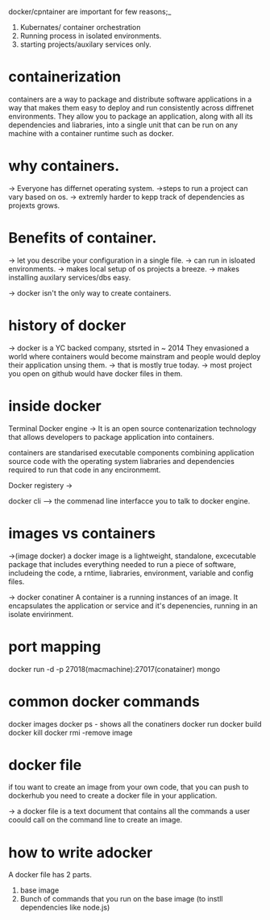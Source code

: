 docker/cpntainer are important for few reasons;_

1. Kubernates/ container orchestration
2. Running process in isolated environments.
3. starting projects/auxilary services only.

# containerization
containers are a way to package and distribute software applications in a way that makes them easy to deploy and run consistently across diffrenet environments. They allow you to package an application, along with all its dependencies and liabraries, into a single unit that can be run on any machine with a container runtime such as docker.

# why containers.

-> Everyone has differnet operating system.
->steps to run a project can vary based on os.
-> extremly harder to kepp track of dependencies as projexts grows.

# Benefits of container.

-> let you describe your configuration in a single file.
-> can run in isloated environments.
-> makes local setup of os projects a breeze.
-> makes installing auxilary services/dbs easy.

-> docker isn't the only way to create containers.


# history of docker
-> docker is a YC backed company, stsrted in ~ 2014
They envasioned a world where containers would become mainstram and people would deploy their application unsing them.
-> that is mostly true today.
-> most project you open on github would have docker files in them.

# inside docker
Terminal
Docker engine -> It is an open source contenarization technology that allows developers to package application into containers.

containers are standarised executable components combining application source code with the operating system liabraries and dependencies required to run that code in any encironmemt.


Docker registery -> 

docker cli --> the commenad line interfacce you to talk to docker engine.



# images vs containers

->(image docker) a docker image is a lightweight, standalone, excecutable package that includes everything needed to run a piece of software, includeing the code, a rntime, liabraries, environment, variable and config files.

-> docker conatiner
A container is a running instances of an image. It encapsulates the application or service and it's depenencies, running in an isolate envirinment.

# port mapping

docker run -d -p 27018(macmachine):27017(conatainer)  mongo

# common docker commands

docker images
docker ps - shows all the conatiners
docker run
docker build
docker kill
docker rmi -remove image


# docker file
if tou want to create an image from your own code, that you can push to dockerhub you need to create a docker file in your application.

-> a docker file is a text document that contains all the commands a user coould call on the command line to create an image.

# how to write adocker

A docker file has 2 parts.
1. base image
2. Bunch of commands that you run on the base image (to instll dependencies like node.js)




